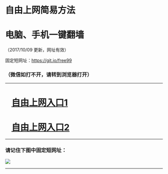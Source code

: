 ﻿# 自由上网简易方法

# 电脑、手机一键翻墙

（2017/10/09 更新，网址有效）

固定短网址：https://git.io/free99

### （微信如打不开，请转到浏览器打开）


***





# &nbsp;&nbsp; <a href="http://ft669421053.fwq-tz-1001.info/fwqtz01.html?t=100900122583 " target="_blank">自由上网入口1</a>
# &nbsp;&nbsp; <a href="http://ft1124218023.fwq-tz-1002.info/fwqtz02.html?t=100900111493 " target="_blank">自由上网入口2</a>
***

### 请记住下图中固定短网址：

<img src="https://s3-us-west-2.amazonaws.com/fwq-1001/yjfq-20170905okok.png" /> 


***

